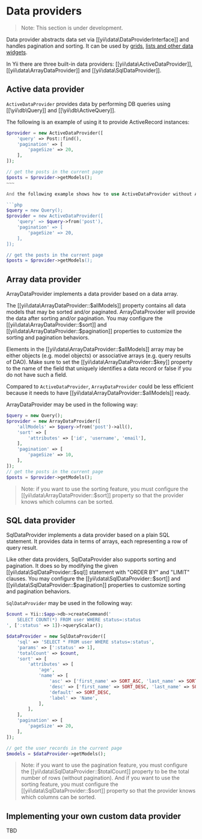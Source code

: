 Data providers
==============

> Note: This section is under development.

Data provider abstracts data set via [[yii\data\DataProviderInterface]] and handles pagination and sorting.
It can be used by [grids](data-grid.md), [lists and other data widgets](data-widgets.md).

In Yii there are three built-in data providers: [[yii\data\ActiveDataProvider]], [[yii\data\ArrayDataProvider]] and
[[yii\data\SqlDataProvider]].

Active data provider
--------------------

`ActiveDataProvider` provides data by performing DB queries using [[\yii\db\Query]] and [[\yii\db\ActiveQuery]].

The following is an example of using it to provide ActiveRecord instances:

```php
$provider = new ActiveDataProvider([
    'query' => Post::find(),
    'pagination' => [
        'pageSize' => 20,
    ],
]);

// get the posts in the current page
$posts = $provider->getModels();
~~~

And the following example shows how to use ActiveDataProvider without ActiveRecord:

```php
$query = new Query();
$provider = new ActiveDataProvider([
    'query' => $query->from('post'),
    'pagination' => [
        'pageSize' => 20,
    ],
]);

// get the posts in the current page
$posts = $provider->getModels();
```

Array data provider
-------------------

ArrayDataProvider implements a data provider based on a data array.

The [[yii\data\ArrayDataProvider::$allModels]] property contains all data models that may be sorted and/or paginated.
ArrayDataProvider will provide the data after sorting and/or pagination.
You may configure the [[yii\data\ArrayDataProvider::$sort]] and [[yii\data\ArrayDataProvider::$pagination]] properties to
customize the sorting and pagination behaviors.

Elements in the [[yii\data\ArrayDataProvider::$allModels]] array may be either objects (e.g. model objects)
or associative arrays (e.g. query results of DAO).
Make sure to set the [[yii\data\ArrayDataProvider::$key]] property to the name of the field that uniquely
identifies a data record or false if you do not have such a field.

Compared to `ActiveDataProvider`, `ArrayDataProvider` could be less efficient
because it needs to have [[yii\data\ArrayDataProvider::$allModels]] ready.

ArrayDataProvider may be used in the following way:

```php
$query = new Query();
$provider = new ArrayDataProvider([
    'allModels' => $query->from('post')->all(),
    'sort' => [
        'attributes' => ['id', 'username', 'email'],
    ],
    'pagination' => [
        'pageSize' => 10,
    ],
]);
// get the posts in the current page
$posts = $provider->getModels();
```

> Note: if you want to use the sorting feature, you must configure the [[yii\data\ArrayDataProvider::$sort]] property
so that the provider knows which columns can be sorted.

SQL data provider
-----------------

SqlDataProvider implements a data provider based on a plain SQL statement. It provides data in terms of arrays, each
representing a row of query result.

Like other data providers, SqlDataProvider also supports sorting and pagination. It does so by modifying the given
[[yii\data\SqlDataProvider::$sql]] statement with "ORDER BY" and "LIMIT" clauses. You may configure the
[[yii\data\SqlDataProvider::$sort]] and [[yii\data\SqlDataProvider::$pagination]] properties to customize sorting
and pagination behaviors.

`SqlDataProvider` may be used in the following way:

```php
$count = Yii::$app->db->createCommand('
    SELECT COUNT(*) FROM user WHERE status=:status
', [':status' => 1])->queryScalar();

$dataProvider = new SqlDataProvider([
    'sql' => 'SELECT * FROM user WHERE status=:status',
    'params' => [':status' => 1],
    'totalCount' => $count,
    'sort' => [
        'attributes' => [
            'age',
            'name' => [
                'asc' => ['first_name' => SORT_ASC, 'last_name' => SORT_ASC],
                'desc' => ['first_name' => SORT_DESC, 'last_name' => SORT_DESC],
                'default' => SORT_DESC,
                'label' => 'Name',
            ],
        ],
    ],
    'pagination' => [
        'pageSize' => 20,
    ],
]);

// get the user records in the current page
$models = $dataProvider->getModels();
```

> Note: if you want to use the pagination feature, you must configure the [[yii\data\SqlDataProvider::$totalCount]]
property to be the total number of rows (without pagination). And if you want to use the sorting feature,
you must configure the [[yii\data\SqlDataProvider::$sort]] property so that the provider knows which columns can
be sorted.


Implementing your own custom data provider
------------------------------------------

TBD
